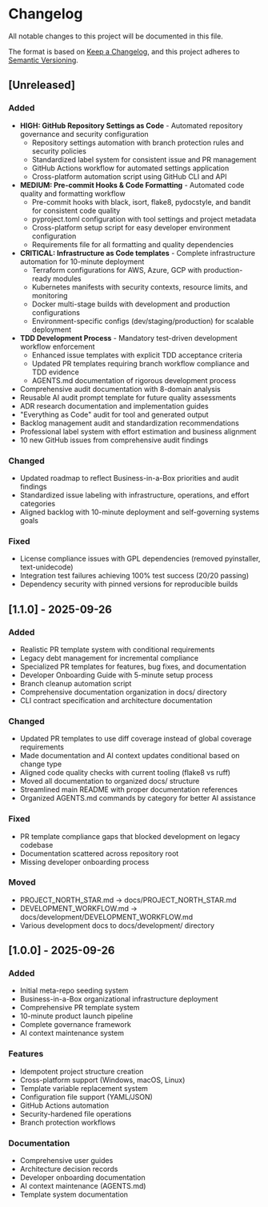# Changelog

All notable changes to this project will be documented in this file.

The format is based on [Keep a Changelog](https://keepachangelog.com/en/1.0.0/),
and this project adheres to [Semantic Versioning](https://semver.org/spec/v2.0.0.html).

## [Unreleased]

### Added
- **HIGH: GitHub Repository Settings as Code** - Automated repository governance and security configuration
  - Repository settings automation with branch protection rules and security policies
  - Standardized label system for consistent issue and PR management
  - GitHub Actions workflow for automated settings application
  - Cross-platform automation script using GitHub CLI and API
- **MEDIUM: Pre-commit Hooks & Code Formatting** - Automated code quality and formatting workflow
  - Pre-commit hooks with black, isort, flake8, pydocstyle, and bandit for consistent code quality
  - pyproject.toml configuration with tool settings and project metadata
  - Cross-platform setup script for easy developer environment configuration
  - Requirements file for all formatting and quality dependencies
- **CRITICAL: Infrastructure as Code templates** - Complete infrastructure automation for 10-minute deployment
  - Terraform configurations for AWS, Azure, GCP with production-ready modules
  - Kubernetes manifests with security contexts, resource limits, and monitoring
  - Docker multi-stage builds with development and production configurations
  - Environment-specific configs (dev/staging/production) for scalable deployment
- **TDD Development Process** - Mandatory test-driven development workflow enforcement
  - Enhanced issue templates with explicit TDD acceptance criteria
  - Updated PR templates requiring branch workflow compliance and TDD evidence
  - AGENTS.md documentation of rigorous development process
- Comprehensive audit documentation with 8-domain analysis
- Reusable AI audit prompt template for future quality assessments
- ADR research documentation and implementation guides
- "Everything as Code" audit for tool and generated output
- Backlog management audit and standardization recommendations
- Professional label system with effort estimation and business alignment
- 10 new GitHub issues from comprehensive audit findings

### Changed
- Updated roadmap to reflect Business-in-a-Box priorities and audit findings
- Standardized issue labeling with infrastructure, operations, and effort categories
- Aligned backlog with 10-minute deployment and self-governing systems goals

### Fixed
- License compliance issues with GPL dependencies (removed pyinstaller, text-unidecode)
- Integration test failures achieving 100% test success (20/20 passing)
- Dependency security with pinned versions for reproducible builds

## [1.1.0] - 2025-09-26

### Added
- Realistic PR template system with conditional requirements
- Legacy debt management for incremental compliance
- Specialized PR templates for features, bug fixes, and documentation
- Developer Onboarding Guide with 5-minute setup process
- Branch cleanup automation script
- Comprehensive documentation organization in docs/ directory
- CLI contract specification and architecture documentation

### Changed
- Updated PR templates to use diff coverage instead of global coverage requirements
- Made documentation and AI context updates conditional based on change type
- Aligned code quality checks with current tooling (flake8 vs ruff)
- Moved all documentation to organized docs/ structure
- Streamlined main README with proper documentation references
- Organized AGENTS.md commands by category for better AI assistance

### Fixed
- PR template compliance gaps that blocked development on legacy codebase
- Documentation scattered across repository root
- Missing developer onboarding process

### Moved
- PROJECT_NORTH_STAR.md → docs/PROJECT_NORTH_STAR.md
- DEVELOPMENT_WORKFLOW.md → docs/development/DEVELOPMENT_WORKFLOW.md  
- Various development docs to docs/development/ directory

## [1.0.0] - 2025-09-26

### Added
- Initial meta-repo seeding system
- Business-in-a-Box organizational infrastructure deployment
- Comprehensive PR template system
- 10-minute product launch pipeline
- Complete governance framework
- AI context maintenance system

### Features
- Idempotent project structure creation
- Cross-platform support (Windows, macOS, Linux)
- Template variable replacement system
- Configuration file support (YAML/JSON)
- GitHub Actions automation
- Security-hardened file operations
- Branch protection workflows

### Documentation
- Comprehensive user guides
- Architecture decision records
- Developer onboarding documentation
- AI context maintenance (AGENTS.md)
- Template system documentation
